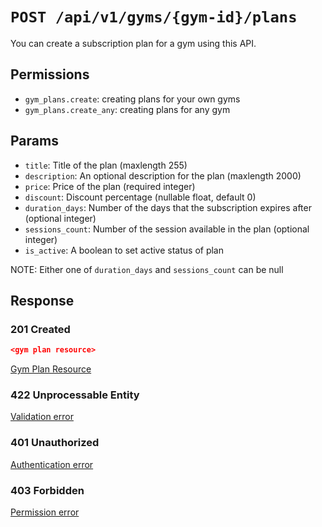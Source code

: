 # `POST /api/v1/gyms/{gym-id}/plans`
You can create a subscription plan for a gym using this API.


## Permissions

- `gym_plans.create`: creating plans for your own gyms
- `gym_plans.create_any`: creating plans for any gym

## Params

- `title`: Title of the plan (maxlength 255)
- `description`: An optional description for the plan (maxlength 2000)
- `price`: Price of the plan (required integer)
- `discount`: Discount percentage (nullable float, default 0)
- `duration_days`: Number of the days that the subscription expires after (optional integer)
- `sessions_count`: Number of the session available in the plan (optional integer)
- `is_active`: A boolean to set active status of plan

NOTE: Either one of `duration_days` and `sessions_count` can be null

## Response

### 201 Created
```json
<gym plan resource>
```

[Gym Plan Resource](gym_plan_resource.md)

### 422 Unprocessable Entity
[Validation error](../../_globals/validation-errors.md)

### 401 Unauthorized
[Authentication error](../../_globals/authentication-errors.md)

### 403 Forbidden
[Permission error](../../_globals/permission-errors.md)
